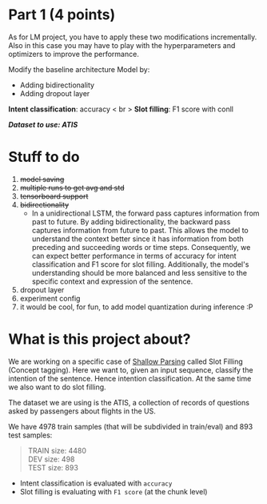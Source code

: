 # Part 1 (4 points)
As for LM project, you have to apply these two modifications incrementally. Also in this case you may have to play with the hyperparameters and optimizers to improve the performance.

Modify the baseline architecture Model by:
- Adding bidirectionality
- Adding dropout layer

**Intent classification**: accuracy < br >
**Slot filling**: F1 score with conll

***Dataset to use: ATIS***

# Stuff to do
1. ~~model saving~~
1. ~~multiple runs to get avg and std~~
2. ~~tensorboard support~~
3. ~~bidirectionality~~
    - In a unidirectional LSTM, the forward pass captures information from past to future. By adding bidirectionality, the backward pass captures information from future to past. This allows the model to understand the context better since it has information from both preceding and succeeding words or time steps. Consequently, we can expect better performance in terms of accuracy for intent classification and F1 score for slot filling. Additionally, the model's understanding should be more balanced and less sensitive to the specific context and expression of the sentence.
4. dropout layer
5. experiment config
6. it would be cool, for fun, to add model quantization during inference :P

# What is this project about?
We are working on a specific case of [Shallow Parsing](https://en.wikipedia.org/wiki/Shallow_parsing) called Slot Filling (Concept tagging). Here we want to, given an input sequence, classify the intention of the sentence. Hence intention classification. At the same time we also want to do slot filling.

The dataset we are using is the ATIS, a collection of records of questions asked by passengers about flights in the US.

We have 4978 train samples (that will be subdivided in train/eval) and 893 test samples:

> TRAIN size: 4480  
> DEV size: 498  
> TEST size: 893  

- Intent classification is evaluated with `accuracy`
- Slot filling is evaluating with `F1 score` (at the chunk level)
